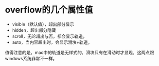 # overflow的几个属性值

- visible（默认值），超出部分显示
- hidden，超出部分隐藏
- scroll，无论超出与否，都会显示轨道。
- auto，当内容超出时，会显示滑块+轨道。

值得注意的是，mac中的轨道是无样式的，滑块只有在滑动时才显现，这两点跟windows系统非常不一样。